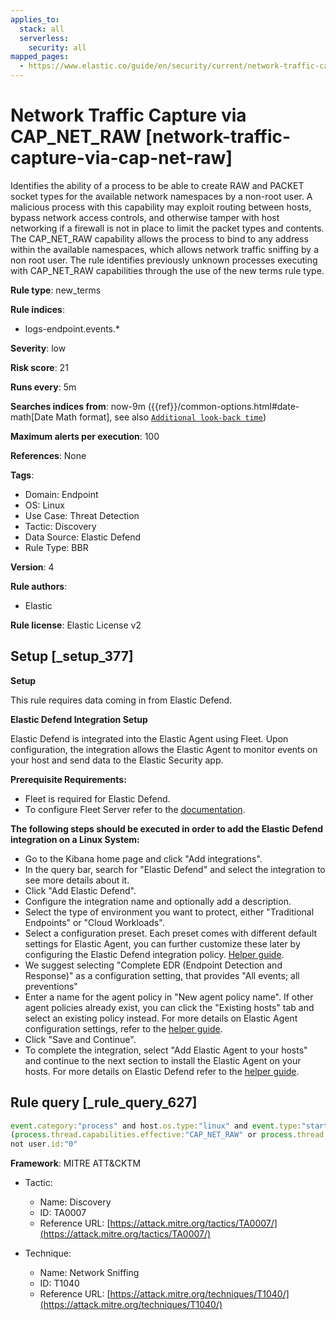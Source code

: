 ```yaml
---
applies_to:
  stack: all
  serverless:
    security: all
mapped_pages:
  - https://www.elastic.co/guide/en/security/current/network-traffic-capture-via-cap-net-raw.html
---
```


# Network Traffic Capture via CAP_NET_RAW [network-traffic-capture-via-cap-net-raw]

Identifies the ability of a process to be able to create RAW and PACKET socket types for the available network namespaces by a non-root user. A malicious process with this capability may exploit routing between hosts, bypass network access controls, and otherwise tamper with host networking if a firewall is not in place to limit the packet types and contents. The CAP_NET_RAW capability allows the process to bind to any address within the available namespaces, which allows network traffic sniffing by a non root user. The rule identifies previously unknown processes executing with CAP_NET_RAW capabilities through the use of the new terms rule type.

**Rule type**: new_terms

**Rule indices**:

* logs-endpoint.events.*

**Severity**: low

**Risk score**: 21

**Runs every**: 5m

**Searches indices from**: now-9m ({{ref}}/common-options.html#date-math[Date Math format], see also [`Additional look-back time`](docs-content://solutions/security/detect-and-alert/create-detection-rule.md#rule-schedule))

**Maximum alerts per execution**: 100

**References**: None

**Tags**:

* Domain: Endpoint
* OS: Linux
* Use Case: Threat Detection
* Tactic: Discovery
* Data Source: Elastic Defend
* Rule Type: BBR

**Version**: 4

**Rule authors**:

* Elastic

**Rule license**: Elastic License v2

## Setup [_setup_377]

**Setup**

This rule requires data coming in from Elastic Defend.

**Elastic Defend Integration Setup**

Elastic Defend is integrated into the Elastic Agent using Fleet. Upon configuration, the integration allows the Elastic Agent to monitor events on your host and send data to the Elastic Security app.

**Prerequisite Requirements:**

* Fleet is required for Elastic Defend.
* To configure Fleet Server refer to the [documentation](docs-content://reference/ingestion-tools/fleet/fleet-server.md).

**The following steps should be executed in order to add the Elastic Defend integration on a Linux System:**

* Go to the Kibana home page and click "Add integrations".
* In the query bar, search for "Elastic Defend" and select the integration to see more details about it.
* Click "Add Elastic Defend".
* Configure the integration name and optionally add a description.
* Select the type of environment you want to protect, either "Traditional Endpoints" or "Cloud Workloads".
* Select a configuration preset. Each preset comes with different default settings for Elastic Agent, you can further customize these later by configuring the Elastic Defend integration policy. [Helper guide](docs-content://solutions/security/configure-elastic-defend/configure-an-integration-policy-for-elastic-defend.md).
* We suggest selecting "Complete EDR (Endpoint Detection and Response)" as a configuration setting, that provides "All events; all preventions"
* Enter a name for the agent policy in "New agent policy name". If other agent policies already exist, you can click the "Existing hosts" tab and select an existing policy instead. For more details on Elastic Agent configuration settings, refer to the [helper guide](docs-content://reference/ingestion-tools/fleet/agent-policy.md).
* Click "Save and Continue".
* To complete the integration, select "Add Elastic Agent to your hosts" and continue to the next section to install the Elastic Agent on your hosts. For more details on Elastic Defend refer to the [helper guide](docs-content://solutions/security/configure-elastic-defend/install-elastic-defend.md).


## Rule query [_rule_query_627]

```js
event.category:"process" and host.os.type:"linux" and event.type:"start" and event.action:"exec" and process.name:* and
(process.thread.capabilities.effective:"CAP_NET_RAW" or process.thread.capabilities.permitted:"CAP_NET_RAW") and
not user.id:"0"
```

**Framework**: MITRE ATT&CKTM

* Tactic:

    * Name: Discovery
    * ID: TA0007
    * Reference URL: [https://attack.mitre.org/tactics/TA0007/](https://attack.mitre.org/tactics/TA0007/)

* Technique:

    * Name: Network Sniffing
    * ID: T1040
    * Reference URL: [https://attack.mitre.org/techniques/T1040/](https://attack.mitre.org/techniques/T1040/)



